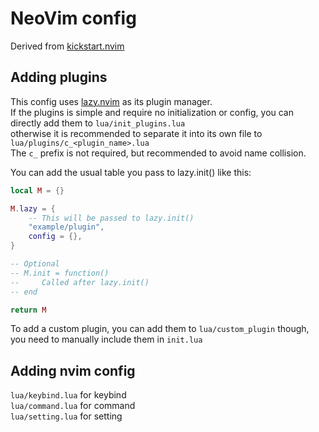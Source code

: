 # NeoVim config

Derived from [kickstart.nvim](https://github.com/nvim-lua/kickstart.nvim)

## Adding plugins

This config uses [lazy.nvim](https://github.com/folke/lazy.nvim) as its plugin manager.<br>
If the plugins is simple and require no initialization or config, you can directly add them to `lua/init_plugins.lua`<br>
otherwise it is recommended to separate it into its own file to `lua/plugins/c_<plugin_name>.lua`<br>
The `c_` prefix is not required, but recommended to avoid name collision.

You can add the usual table you pass to lazy.init() like this:
```Lua
local M = {}

M.lazy = {
    -- This will be passed to lazy.init()
    "example/plugin",
    config = {},
}

-- Optional
-- M.init = function()
--     Called after lazy.init()
-- end

return M
```

To add a custom plugin, you can add them to `lua/custom_plugin` though, you need to manually include them in `init.lua`

## Adding nvim config

`lua/keybind.lua` for keybind<br>
`lua/command.lua` for command<br>
`lua/setting.lua` for setting
